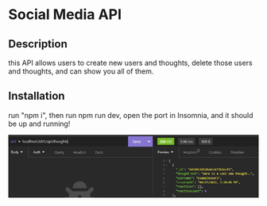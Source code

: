 # Social Media API

## Description

this API allows users to create new users and thoughts, delete those users and thoughts, and can show you all of them.

## Installation
run "npm i", then run npm run dev, open the port in Insomnia, and it should be up and running!

[![Watch me run it!](./images/Screenshot_2.jpg)](./images/Untitled_%20Apr%2017%2C%202023%203_37%20PM.webm)